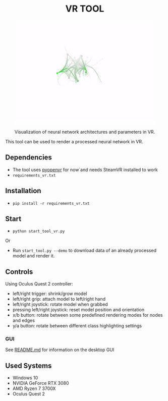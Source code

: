 <h1 align="center">VR TOOL</h2>
<p align="center">
<img align="center" src="./images/vr_tool.gif" />
</p>
<p align="center">
Visualization of neural network architectures and parameters in VR.
</p>

This tool can be used to render a processed neural network in VR.

## Dependencies

* The tool uses [pyopenvr](https://github.com/cmbruns/pyopenvr) for now`and needs SteamVR installed to work
* `requirements_vr.txt`

## Installation

* `pip install -r requirements_vr.txt`

## Start

* `python start_tool_vr.py`

Or

* Run `start_tool.py --demo` to download data of an already processed model and render it.

## Controls

Using Oculus Quest 2 controller:

* left/right trigger: shrink/grow model
* left/right grip: attach model to left/right hand
* left/right joystick: rotate model when grabbed
* pressing left/right joystick: reset model position and orientation
* x/b button: rotate between some predefined rendering modes for nodes and edges
* y/a button: rotate between different class highlighting settings



### GUI
See [README.md](./README.md) for information on the desktop GUI

## Used Systems

* Windows 10
* NVIDIA GeForce RTX 3080
* AMD Ryzen 7 3700X
* Oculus Quest 2
